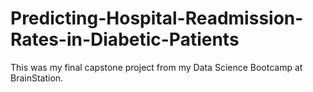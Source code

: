 # Predicting-Hospital-Readmission-Rates-in-Diabetic-Patients
This was my final capstone project from my Data Science Bootcamp at BrainStation. 
